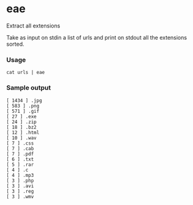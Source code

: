 # eae

Extract all extensions

Take as input on stdin a list of urls and print on stdout all the extensions sorted. 

### Usage

`cat urls | eae`

### Sample output

```
[ 1434 ] .jpg
[ 583 ] .png
[ 571 ] .gif
[ 27 ] .exe
[ 24 ] .zip
[ 18 ] .bz2
[ 12 ] .html
[ 10 ] .wav
[ 7 ] .css
[ 7 ] .cab
[ 7 ] .pdf
[ 6 ] .txt
[ 5 ] .rar
[ 4 ] .c
[ 4 ] .mp3
[ 3 ] .php
[ 3 ] .avi
[ 3 ] .reg
[ 3 ] .wmv
```
